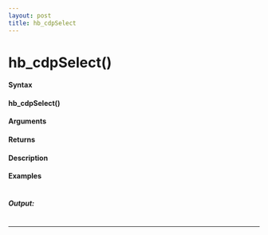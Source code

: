 ```yaml
---
layout: post
title: hb_cdpSelect
---
```


# hb_cdpSelect()


#### Syntax

#### hb_cdpSelect()

#### Arguments

#### Returns

#### Description

#### Examples

```

```

##### Output:

```

```

---